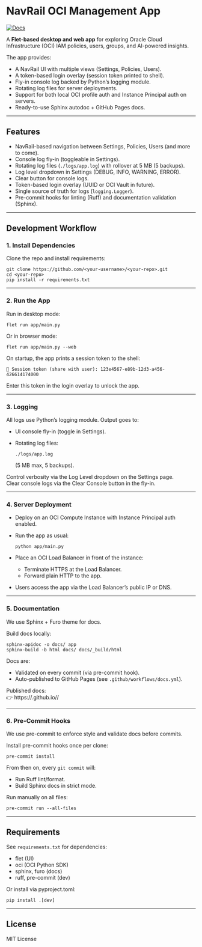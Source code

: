 # NavRail OCI Management App

[![Docs](https://img.shields.io/badge/docs-GitHub%20Pages-blue)](https://agregory999.github.io/oci-policy-analysis-flet/)


A **Flet-based desktop and web app** for exploring Oracle Cloud Infrastructure (OCI) IAM policies, users, groups, and AI-powered insights.  

The app provides:
- A NavRail UI with multiple views (Settings, Policies, Users).
- A token-based login overlay (session token printed to shell).
- Fly-in console log backed by Python’s logging module.
- Rotating log files for server deployments.
- Support for both local OCI profile auth and Instance Principal auth on servers.
- Ready-to-use Sphinx autodoc + GitHub Pages docs.

---

## Features

- NavRail-based navigation between Settings, Policies, Users (and more to come).
- Console log fly-in (toggleable in Settings).
- Rotating log files (`./logs/app.log`) with rollover at 5 MB (5 backups).
- Log level dropdown in Settings (DEBUG, INFO, WARNING, ERROR).
- Clear button for console logs.
- Token-based login overlay (UUID or OCI Vault in future).
- Single source of truth for logs (`logging.Logger`).
- Pre-commit hooks for linting (Ruff) and documentation validation (Sphinx).

---

## Development Workflow

### 1. Install Dependencies

Clone the repo and install requirements:

    git clone https://github.com/<your-username>/<your-repo>.git
    cd <your-repo>
    pip install -r requirements.txt

---

### 2. Run the App

Run in desktop mode:

    flet run app/main.py

Or in browser mode:

    flet run app/main.py --web

On startup, the app prints a session token to the shell:

    🔑 Session token (share with user): 123e4567-e89b-12d3-a456-426614174000

Enter this token in the login overlay to unlock the app.

---

### 3. Logging

All logs use Python’s logging module. Output goes to:

- UI console fly-in (toggle in Settings).
- Rotating log files:

      ./logs/app.log

  (5 MB max, 5 backups).

Control verbosity via the Log Level dropdown on the Settings page.  
Clear console logs via the Clear Console button in the fly-in.

---

### 4. Server Deployment

- Deploy on an OCI Compute Instance with Instance Principal auth enabled.
- Run the app as usual:

      python app/main.py

- Place an OCI Load Balancer in front of the instance:
  - Terminate HTTPS at the Load Balancer.
  - Forward plain HTTP to the app.
- Users access the app via the Load Balancer’s public IP or DNS.

---

### 5. Documentation

We use Sphinx + Furo theme for docs.  

Build docs locally:

    sphinx-apidoc -o docs/ app
    sphinx-build -b html docs/ docs/_build/html

Docs are:
- Validated on every commit (via pre-commit hook).
- Auto-published to GitHub Pages (see `.github/workflows/docs.yml`).

Published docs:  
👉 https://<your-username>.github.io/<your-repo>/

---

### 6. Pre-Commit Hooks

We use pre-commit to enforce style and validate docs before commits.

Install pre-commit hooks once per clone:

    pre-commit install

From then on, every `git commit` will:
- Run Ruff lint/format.
- Build Sphinx docs in strict mode.

Run manually on all files:

    pre-commit run --all-files

---

## Requirements

See `requirements.txt` for dependencies:
- flet (UI)
- oci (OCI Python SDK)
- sphinx, furo (docs)
- ruff, pre-commit (dev)

Or install via pyproject.toml:

    pip install .[dev]

---

## License

MIT License
